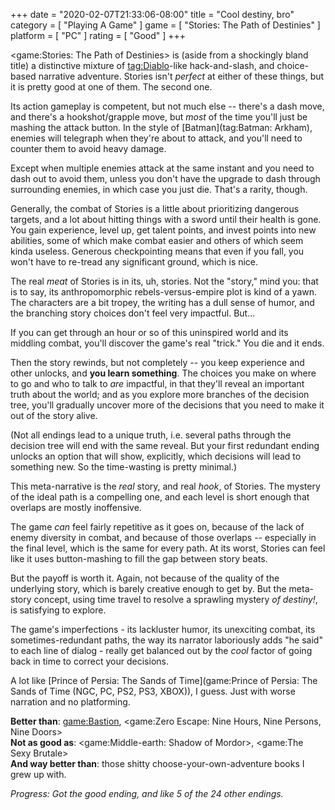 +++
date = "2020-02-07T21:33:06-08:00"
title = "Cool destiny, bro"
category = [ "Playing A Game" ]
game = [ "Stories: The Path of Destinies" ]
platform = [ "PC" ]
rating = [ "Good" ]
+++

<game:Stories: The Path of Destinies> is (aside from a shockingly bland title) a distinctive mixture of <tag:Diablo>-like hack-and-slash, and choice-based narrative adventure.  Stories isn't <i>perfect</i> at either of these things, but it is pretty good at one of them.  The second one.

Its action gameplay is competent, but not much else -- there's a dash move, and there's a hookshot/grapple move, but <i>most</i> of the time you'll just be mashing the attack button.  In the style of [Batman](tag:Batman: Arkham), enemies will telegraph when they're about to attack, and you'll need to counter them to avoid heavy damage.

Except when multiple enemies attack at the same instant and you need to dash out to avoid them, unless you don't have the upgrade to dash through surrounding enemies, in which case you just die.  That's a rarity, though.

Generally, the combat of Stories is a little about prioritizing dangerous targets, and a lot about hitting things with a sword until their health is gone.  You gain experience, level up, get talent points, and invest points into new abilities, some of which make combat easier and others of which seem kinda useless.  Generous checkpointing means that even if you fall, you won't have to re-tread any significant ground, which is nice.

The real <i>meat</i> of Stories is in its, uh, stories.  Not the "story," mind you: that is to say, its anthropomorphic rebels-versus-empire plot is kind of a yawn.  The characters are a bit tropey, the writing has a dull sense of humor, and the branching story choices don't feel very impactful.  But...

If you can get through an hour or so of this uninspired world and its middling combat, you'll discover the game's real "trick."  You die and it ends.

Then the story rewinds, but not completely -- you keep experience and other unlocks, and <b>you learn something</b>.  The choices you make on where to go and who to talk to <i>are</i> impactful, in that they'll reveal an important truth about the world; and as you explore more branches of the decision tree, you'll gradually uncover more of the decisions that you need to make it out of the story alive.

(Not all endings lead to a unique truth, i.e. several paths through the decision tree will end with the same reveal.  But your first redundant ending unlocks an option that will show, explicitly, which decisions will lead to something new.  So the time-wasting is pretty minimal.)

This meta-narrative is the <i>real</i> story, and real <i>hook</i>, of Stories.  The mystery of the ideal path is a compelling one, and each level is short enough that overlaps are mostly inoffensive.

The game <i>can</i> feel fairly repetitive as it goes on, because of the lack of enemy diversity in combat, and because of those overlaps -- especially in the final level, which is the same for every path.  At its worst, Stories can feel like it uses button-mashing to fill the gap between story beats.

But the payoff is worth it.  Again, not because of the quality of the underlying story, which is barely creative enough to get by.  But the meta-story concept, using time travel to resolve a sprawling mystery <i>of destiny!</i>, is satisfying to explore.

The game's imperfections - its lackluster humor, its unexciting combat, its sometimes-redundant paths, the way its narrator laboriously adds "he said" to each line of dialog - really get balanced out by the <i>cool</i> factor of going back in time to correct your decisions.

A lot like [Prince of Persia: The Sands of Time](game:Prince of Persia: The Sands of Time (NGC, PC, PS2, PS3, XBOX)), I guess.  Just with worse narration and no platforming.

<b>Better than</b>: <game:Bastion>, <game:Zero Escape: Nine Hours, Nine Persons, Nine Doors>  
<b>Not as good as</b>: <game:Middle-earth: Shadow of Mordor>, <game:The Sexy Brutale>  
<b>And way better than</b>: those shitty choose-your-own-adventure books I grew up with.

<i>Progress: Got the good ending, and like 5 of the 24 other endings.</i>
